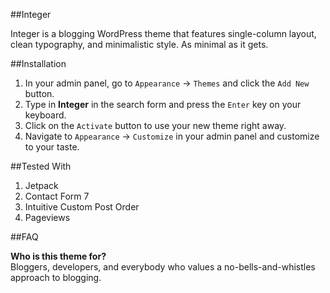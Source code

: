 ##Integer

Integer is a blogging WordPress theme that features single-column layout, clean typography, and minimalistic style. As minimal as it gets.

##Installation

1. In your admin panel, go to `Appearance` → `Themes` and click the `Add New` button.
2. Type in **Integer** in the search form and press the `Enter` key on your keyboard.
3. Click on the `Activate` button to use your new theme right away.
4. Navigate to `Appearance` → `Customize` in your admin panel and customize to your taste.

##Tested With
1. Jetpack
2. Contact Form 7
3. Intuitive Custom Post Order
4. Pageviews

##FAQ

**Who is this theme for?**  
Bloggers, developers, and everybody who values a no-bells-and-whistles approach to blogging.
